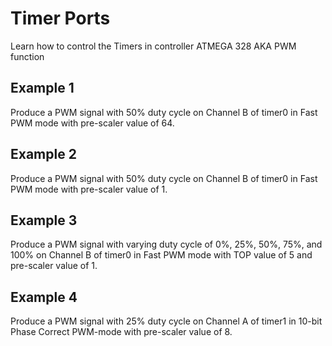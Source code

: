 # Timer Ports
Learn how to control the Timers in controller ATMEGA 328 AKA PWM function

## Example 1
Produce a PWM signal with 50% duty cycle on Channel B of timer0 in Fast PWM mode with pre-scaler value of 64.

## Example 2
Produce a PWM signal with 50% duty cycle on Channel B of timer0 in Fast PWM mode with pre-scaler value of 1.

## Example 3
Produce a PWM signal with varying duty cycle of 0%, 25%, 50%, 75%, and 100% on Channel B of timer0 in Fast PWM mode with TOP value of 5 and pre-scaler value of 1.

## Example 4
Produce a PWM signal with 25% duty cycle on Channel A of timer1 in 10-bit Phase Correct PWM-mode with pre-scaler value of 8.

